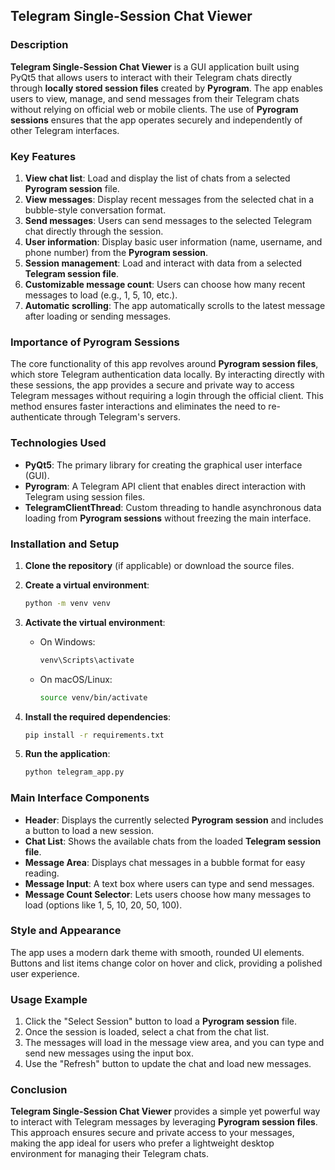 ## Telegram Single-Session Chat Viewer

### Description

**Telegram Single-Session Chat Viewer** is a GUI application built using PyQt5 that allows users to interact with their Telegram chats directly through **locally stored session files** created by **Pyrogram**. The app enables users to view, manage, and send messages from their Telegram chats without relying on official web or mobile clients. The use of **Pyrogram sessions** ensures that the app operates securely and independently of other Telegram interfaces.

### Key Features

1. **View chat list**: Load and display the list of chats from a selected **Pyrogram session** file.
2. **View messages**: Display recent messages from the selected chat in a bubble-style conversation format.
3. **Send messages**: Users can send messages to the selected Telegram chat directly through the session.
4. **User information**: Display basic user information (name, username, and phone number) from the **Pyrogram session**.
5. **Session management**: Load and interact with data from a selected **Telegram session file**.
6. **Customizable message count**: Users can choose how many recent messages to load (e.g., 1, 5, 10, etc.).
7. **Automatic scrolling**: The app automatically scrolls to the latest message after loading or sending messages.

### Importance of Pyrogram Sessions

The core functionality of this app revolves around **Pyrogram session files**, which store Telegram authentication data locally. By interacting directly with these sessions, the app provides a secure and private way to access Telegram messages without requiring a login through the official client. This method ensures faster interactions and eliminates the need to re-authenticate through Telegram's servers.

### Technologies Used

- **PyQt5**: The primary library for creating the graphical user interface (GUI).
- **Pyrogram**: A Telegram API client that enables direct interaction with Telegram using session files.
- **TelegramClientThread**: Custom threading to handle asynchronous data loading from **Pyrogram sessions** without freezing the main interface.

### Installation and Setup

1. **Clone the repository** (if applicable) or download the source files.
   
2. **Create a virtual environment**:
   ```bash
   python -m venv venv
   ```

3. **Activate the virtual environment**:
   - On Windows:
     ```bash
     venv\Scripts\activate
     ```
   - On macOS/Linux:
     ```bash
     source venv/bin/activate
     ```

4. **Install the required dependencies**:
   ```bash
   pip install -r requirements.txt
   ```

5. **Run the application**:
   ```bash
   python telegram_app.py
   ```

### Main Interface Components

- **Header**: Displays the currently selected **Pyrogram session** and includes a button to load a new session.
- **Chat List**: Shows the available chats from the loaded **Telegram session file**.
- **Message Area**: Displays chat messages in a bubble format for easy reading.
- **Message Input**: A text box where users can type and send messages.
- **Message Count Selector**: Lets users choose how many messages to load (options like 1, 5, 10, 20, 50, 100).

### Style and Appearance

The app uses a modern dark theme with smooth, rounded UI elements. Buttons and list items change color on hover and click, providing a polished user experience.

### Usage Example

1. Click the "Select Session" button to load a **Pyrogram session** file.
2. Once the session is loaded, select a chat from the chat list.
3. The messages will load in the message view area, and you can type and send new messages using the input box.
4. Use the "Refresh" button to update the chat and load new messages.

### Conclusion

**Telegram Single-Session Chat Viewer** provides a simple yet powerful way to interact with Telegram messages by leveraging **Pyrogram session files**. This approach ensures secure and private access to your messages, making the app ideal for users who prefer a lightweight desktop environment for managing their Telegram chats.
